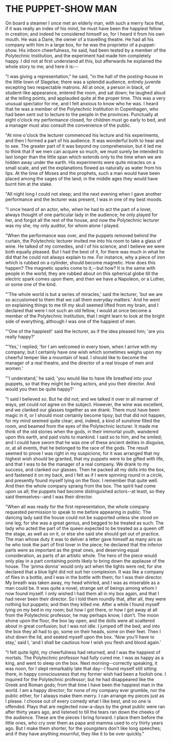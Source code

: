 # THE PUPPET-SHOW MAN

On board a steamer I once met an elderly man, with such a merry
face that, if it was really an index of his mind, he must have been
the happiest fellow in creation; and indeed he considered himself
so, for I heard it from his own mouth. He was a Dane, the owner of a
travelling theatre. He had all his company with him in a large box,
for he was the proprietor of a puppet-show. His inborn cheerfulness,
he said, had been tested by a member of the Polytechnic Institution,
and the experiment had made him completely happy. I did not at first
understand all this, but afterwards he explained the whole story to
me; and here it is:--

"I was giving a representation," he said, "in the hall of the
posting-house in the little town of Slagelse; there was a splendid
audience, entirely juvenile excepting two respectable matrons. All
at once, a person in black, of student-like appearance, entered the
room, and sat down; he laughed aloud at the telling points, and
applauded quite at the proper time. This was a very unusual
spectator for me, and I felt anxious to know who he was. I heard
that he was a member of the Polytechnic Institution in Copenhagen, who
had been sent out to lecture to the people in the provinces.
Punctually at eight o'clock my performance closed, for children must
go early to bed, and a manager must also consult the convenience of
the public.

"At nine o'clock the lecturer commenced his lecture and his
experiments, and then I formed a part of his audience. It was
wonderful both to hear and to see. The greater part of it was beyond
my comprehension, but it led me to think that if we men can acquire so
much, we must surely be intended to last longer than the little span
which extends only to the time when we are hidden away under the
earth. His experiments were quite miracles on a small scale, and yet
the explanations flowed as naturally as water from his lips. At the
time of Moses and the prophets, such a man would have been placed
among the sages of the land; in the middle ages they would have
burnt him at the stake.

"All night long I could not sleep; and the next evening when I
gave another performance and the lecturer was present, I was in one of
my best moods.

"I once heard of an actor, who, when he had to act the part of a
lover, always thought of one particular lady in the audience; he
only played for her, and forgot all the rest of the house, and now the
Polytechnic lecturer was my she, my only auditor, for whom alone I
played.

"When the performance was over, and the puppets removed behind the
curtain, the Polytechnic lecturer invited me into his room to take a
glass of wine. He talked of my comedies, and I of his science, and I
believe we were both equally pleased. But I had the best of it, for
there was much in what he did that he could not always explain to
me. For instance, why a piece of iron which is rubbed on a cylinder,
should become magnetic. How does this happen? The magnetic sparks come
to it,--but how? It is the same with people in the world; they are
rubbed about on this spherical globe till the electric spark comes
upon them, and then we have a Napoleon, or a Luther, or some one of
the kind.

"'The whole world is but a series of miracles,' said the lecturer,
'but we are so accustomed to them that we call them everyday matters.'
And he went on explaining things to me till my skull seemed lifted
from my brain, and I declared that were I not such an old fellow, I
would at once become a member of the Polytechnic Institution, that I
might learn to look at the bright side of everything, although I was
one of the happiest of men.

"'One of the happiest!' said the lecturer, as if the idea
pleased him; 'are you really happy?'

"'Yes,' I replied; 'for I am welcomed in every town, when I arrive
with my company; but I certainly have one wish which sometimes
weighs upon my cheerful temper like a mountain of lead. I should
like to become the manager of a real theatre, and the director of a
real troupe of men and women.'

"'I understand,' he said; 'you would like to have life breathed
into your puppets, so that they might be living actors, and you
their director. And would you then be quite happy?'

"I said I believed so. But he did not; and we talked it over in
all manner of ways, yet could not agree on the subject. However, the
wine was excellent, and we clanked our glasses together as we drank.
There must have been magic in it, or I should most certainly become
tipsy; but that did not happen, for my mind seemed quite clear; and,
indeed, a kind of sunshine filled the room, and beamed from the eyes
of the Polytechnic lecturer. It made me think of the old stories
when the gods, in their immortal youth, wandered upon this earth,
and paid visits to mankind. I said so to him, and he smiled; and I
could have sworn that he was one of these ancient deities in disguise,
or, at all events, that he belonged to the race of the gods. The
result seemed to prove I was right in my suspicions; for it was
arranged that my highest wish should be granted, that my puppets
were to be gifted with life, and that I was to be the manager of a
real company. We drank to my success, and clanked our glasses. Then he
packed all my dolls into the box, and fastened it on my back, and I
felt as if I were spinning round in a circle, and presently found
myself lying on the floor. I remember that quite well. And then the
whole company sprang from the box. The spirit had come upon us all;
the puppets had become distinguished actors--at least, so they said
themselves--and I was their director.

"When all was ready for the first representation, the whole
company requested permission to speak to me before appearing in
public. The dancing lady said the house could not be supported
unless she stood on one leg; for she was a great genius, and begged to
be treated as such. The lady who acted the part of the queen
expected to be treated as a queen off the stage, as well as on it,
or else she said she should get out of practice. The man whose duty it
was to deliver a letter gave himself as many airs as he who took the
part of first lover in the piece; he declared that the inferior
parts were as important as the great ones, and deserving equal
consideration, as parts of an artistic whole. The hero of the piece
would only play in a part containing points likely to bring down the
applause of the house. The 'prima donna' would only act when the
lights were red, for she declared that a blue light did not suit her
complexion. It was like a company of flies in a bottle, and I was in
the bottle with them; for I was their director. My breath was taken
away, my head whirled, and I was as miserable as a man could be. It
was quite a novel, strange set of beings among whom I now found
myself. I only wished I had them all in my box again, and that I had
never been their director. So I told them roundly that, after all,
they were nothing but puppets; and then they killed me. After a
while I found myself lying on my bed in my room; but how I got
there, or how I got away at all from the Polytechnic professor, he may
perhaps know, I don't. The moon shone upon the floor, the box lay
open, and the dolls were all scattered about in great confusion; but I
was not idle. I jumped off the bed, and into the box they all had to
go, some on their heads, some on their feet. Then I shut down the lid,
and seated myself upon the box. 'Now you'll have to stay,' said I,
'and I shall be cautious how I wish you flesh and blood again.'

"I felt quite light, my cheerfulness had returned, and I was the
happiest of mortals. The Polytechnic professor had fully cured me. I
was as happy as a king, and went to sleep on the box. Next
morning--correctly speaking, it was noon, for I slept remarkably late
that day--I found myself still sitting there, in happy consciousness that
my former wish had been a foolish one. I inquired for the Polytechnic
professor; but he had disappeared like the Greek and Roman gods;
from that time I have been the happiest man in the world. I am a happy
director; for none of my company ever grumble, nor the public
either, for I always make them merry. I can arrange my pieces just
as I please. I choose out of every comedy what I like best, and no one
is offended. Plays that are neglected now-a-days by the great public
were ran after thirty years ago, and listened to till the tears ran
down the cheeks of the audience. These are the pieces I bring forward.
I place them before the little ones, who cry over them as papa and
mamma used to cry thirty years ago. But I make them shorter, for the
youngsters don't like long speeches; and if they have anything
mournful, they like it to be over quickly."




